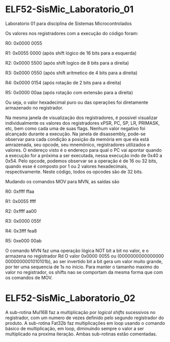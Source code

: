 # ELF52-SisMic_Laboratorio_01
Laboratorio 01 para disciplina de Sistemas Microcontrolados

Os valores nos registradores com a execução do código foram: 

  R0: 0x0000 0055

  R1: 0x0055 0000 (após shift lógico de 16 bits para a esquerda)

  R2: 0x0000 5500 (após shift logico de 8 bits para a direita)

  R3: 0x0000 0550 (após shift aritmetico de 4 bits para a direita)

  R4: 0x0000 0154 (após rotação de 2 bits para a direita)

  R5: 0x0000 00aa (após rotação com extensão para a direita) 

Ou seja, o valor hexadecimal puro ou das operações foi diretamente armazenado no registrador. 

Na mesma janela de visualização dos registradores, é possivel visualizar individualmente os valores dos registradores xPSR, PC, SP, LR, PRIMASK, etc, bem como cada uma de suas flags. Nenhum valor negativo foi alcançado durante a execução. 
Na janela de disassembly, pode-se observar para cada condição a posição da memória em que ela está amrazenada, seu opcode, seu mnemônico, registradores utilizados e valores. O endereço visto é o endereço para qual o PC vai apontar quando a execução for a próxima a ser executada, nessa execução indo de 0x40 a 0x54. Pelo opcode, podemos observar se a operação é de 16 ou 32 bits, quando esse é composto por 1 ou 2 valores hexadecimais, respectivamente. Neste código, todos os opcodes são de 32 bits. 

Mudando os comandos MOV para MVN, as saídas são

R0: 0xffff ffaa

R1: 0x0055 ffff 

R2: 0xffff aa00 

R3: 0x0000 055f 

R4: 0x3fff fea8 

R5: 0xe000 00ab

O comando MVN faz uma operação lógica NOT bit a bit no valor, e o armazena no registrador Rd
O valor 0x0000 0055 ou (0000000000000000 0000000001010101b), ao ser invertido bit a bit gera um valor muito grande, por ter uma sequencia de 1s no inicio. Para manter o tamanho maximo do valor no registrador, os shifts nao se comportam da mesma forma que com os comandos de MOV.


# ELF52-SisMic_Laboratorio_02

A sub-rotina Mul16B faz a multiplicação por *logical shifts* sucessivos no registrador, com um numero de vezes definido pelo segundo registrador do produto. 
A sub-rotina Fat32b faz multiplicações em loop usando o comando básico de multiplicação, em loop, diminuindo sempre o valor a ser multiplicado na proxima iteração.
Ambas sub-rotinas estão comentadas. 

